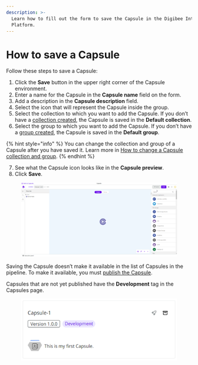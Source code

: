 ```yaml
---
description: >-
  Learn how to fill out the form to save the Capsule in the Digibee Integration
  Platform.
---
```


# How to save a Capsule

Follow these steps to save a Capsule:

1. Click the **Save** button in the upper right corner of the Capsule environment.
2. Enter a name for the Capsule in the **Capsule name** field on the form.
3. Add a description in the **Capsule description** field.
4. Select the icon that will represent the Capsule inside the group.
5. Select the collection to which you want to add the Capsule. If you don’t have a [collection created](https://docs.digibee.com/documentation/build/capsulas/how-to-use-capsules/how-to-create-a-capsule-collection), the Capsule is saved in the **Default collection**.
6. Select the group to which you want to add the Capsule. If you don’t have a [group created](https://docs.digibee.com/documentation/build/capsulas/how-to-use-capsules/how-to-create-a-capsule-group), the Capsule is saved in the **Default group**.

{% hint style="info" %}
You can change the collection and group of a Capsule after you have saved it. Learn more in [How to change a Capsule collection and group](how-to-change-a-capsule-collection-or-group.md).
{% endhint %}

7. See what the Capsule icon looks like in the **Capsule preview**.
8. Click **Save**.

<figure><img src="../../../.gitbook/assets/save-capsule-1.gif" alt=""><figcaption></figcaption></figure>

Saving the Capsule doesn’t make it available in the list of Capsules in the pipeline. To make it available, you must [publish the Capsule](how-to-publish-a-capsule.md).

Capsules that are not yet published have the **Development** tag in the Capsules page.

<figure><img src="../../../.gitbook/assets/save-capsule-2.png" alt=""><figcaption></figcaption></figure>
